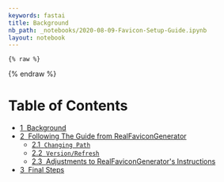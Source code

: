 ```yaml
---
keywords: fastai
title: Background
nb_path: _notebooks/2020-08-09-Favicon-Setup-Guide.ipynb
layout: notebook
---
```


<!--
#################################################
### THIS FILE WAS AUTOGENERATED! DO NOT EDIT! ###
#################################################
# file to edit: _notebooks/2020-08-09-Favicon-Setup-Guide.ipynb
-->

<div class="container" id="notebook-container">
        
    {% raw %}
    
<div class="cell border-box-sizing code_cell rendered">

</div>
    {% endraw %}

<div class="cell border-box-sizing text_cell rendered"><div class="inner_cell">
<div class="text_cell_render border-box-sizing rendered_html">
<p><h1>Table of Contents<span class="tocSkip"></span></h1></p>
<div class="toc"><ul class="toc-item"><li><span><a href="#Background" data-toc-modified-id="Background-1"><span class="toc-item-num">1&nbsp;&nbsp;</span>Background</a></span></li><li><span><a href="#Following-The-Guide-from-RealFaviconGenerator" data-toc-modified-id="Following-The-Guide-from-RealFaviconGenerator-2"><span class="toc-item-num">2&nbsp;&nbsp;</span>Following The Guide from <a href="realfavicongenerator.net" target="_blank">RealFaviconGenerator</a></a></span><ul class="toc-item"><li><span><a href="#Changing-Path" data-toc-modified-id="Changing-Path-2.1"><span class="toc-item-num">2.1&nbsp;&nbsp;</span><code>Changing Path</code></a></span></li><li><span><a href="#Version/Refresh" data-toc-modified-id="Version/Refresh-2.2"><span class="toc-item-num">2.2&nbsp;&nbsp;</span><code>Version/Refresh</code></a></span></li><li><span><a href="#Adjustments-to-RealFaviconGenerator's-Instructions" data-toc-modified-id="Adjustments-to-RealFaviconGenerator's-Instructions-2.3"><span class="toc-item-num">2.3&nbsp;&nbsp;</span>Adjustments to RealFaviconGenerator's Instructions</a></span></li></ul></li><li><span><a href="#Final-Steps" data-toc-modified-id="Final-Steps-3"><span class="toc-item-num">3&nbsp;&nbsp;</span>Final Steps</a></span></li></ul></div>
</div>
</div>
</div>
</div>
 

